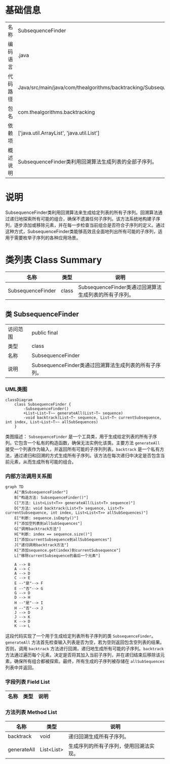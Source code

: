 # 基础信息

|      |      |
|------|------|
| 名称 | SubsequenceFinder |
| 编码语言 | .java |
| 代码路径 | Java/src/main/java/com/thealgorithms/backtracking/SubsequenceFinder.java |
| 包名 | com.thealgorithms.backtracking |
| 依赖项 | ['java.util.ArrayList', 'java.util.List'] |
| 概述说明 | SubsequenceFinder类利用回溯算法生成列表的全部子序列。 |

# 说明

SubsequenceFinder类利用回溯算法来生成给定列表的所有子序列。回溯算法通过递归地探索所有可能的组合，确保不遗漏任何子序列。该方法系统地构建子序列，逐步添加或移除元素，并在每一步检查当前组合是否符合子序列的定义。通过这种方式，SubsequenceFinder类能够高效且全面地列出所有可能的子序列，适用于需要枚举子序列的各种应用场景。

# 类列表 Class Summary

| 名称   | 类型  | 说明 |
|-------|------|-------------|
| SubsequenceFinder | class | SubsequenceFinder类通过回溯算法生成列表的所有子序列。 |



## 类 SubsequenceFinder

|      |      |
|------|------|
| 访问范围 | public final |
| 类型 | class |
| 名称 | SubsequenceFinder |
| 说明 | SubsequenceFinder类通过回溯算法生成列表的所有子序列。 |


### UML类图

```mermaid
classDiagram
    class SubsequenceFinder {
        -SubsequenceFinder()
        +List~List~T~~ generateAll(List~T~ sequence)
        -void backtrack(List~T~ sequence, List~T~ currentSubsequence, int index, List~List~T~~ allSubSequences)
    }
```

类图描述：
`SubsequenceFinder` 是一个工具类，用于生成给定列表的所有子序列。它包含一个私有的构造函数，确保无法实例化该类。主要方法 `generateAll` 接受一个列表作为输入，并返回所有可能的子序列列表。`backtrack` 是一个私有方法，通过递归和回溯的方式生成所有子序列。该方法在每次递归中决定是否包含当前元素，从而生成所有可能的组合。


### 内部方法调用关系图

```mermaid
graph TD
    A["类SubsequenceFinder"]
    B["构造方法: SubsequenceFinder()"]
    C["方法: List<List<T>> generateAll(List<T> sequence)"]
    D["方法: void backtrack(List<T> sequence, List<T> currentSubsequence, int index, List<List<T>> allSubSequences)"]
    E["判断: sequence.isEmpty()"]
    F["添加空列表到allSubSequences"]
    G["调用backtrack方法"]
    H["判断: index == sequence.size()"]
    I["添加currentSubsequence到allSubSequences"]
    J["递归调用backtrack方法"]
    K["添加sequence.get(index)到currentSubsequence"]
    L["移除currentSubsequence的最后一个元素"]

    A --> B
    A --> C
    A --> D
    C --> E
    E --"是"--> F
    E --"否"--> G
    G --> D
    D --> H
    H --"是"--> I
    H --"否"--> J
    J --> D
    J --> K
    K --> D
    K --> L
```

这段代码实现了一个用于生成给定列表所有子序列的类 `SubsequenceFinder`。`generateAll` 方法首先检查输入列表是否为空，若为空则返回包含空列表的结果。否则，调用 `backtrack` 方法进行回溯，递归地生成所有可能的子序列。`backtrack` 方法通过遍历每个元素，决定是否将其加入当前子序列，并在递归结束后移除该元素，确保所有组合都被探索。最终，所有生成的子序列被存储在 `allSubSequences` 列表中并返回。

### 字段列表 Field List

| 名称  | 类型  | 说明 |
|-------|-------|------|

### 方法列表 Method List

| 名称  | 类型  | 说明 |
|-------|-------|------|
| backtrack | void | 递归回溯生成所有子序列。 |
| generateAll | List<List<T>> | 生成序列的所有子序列，使用回溯法实现。 |




